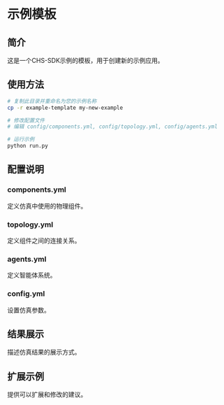 # 示例模板

## 简介

这是一个CHS-SDK示例的模板，用于创建新的示例应用。

## 使用方法

```bash
# 复制此目录并重命名为您的示例名称
cp -r example-template my-new-example

# 修改配置文件
# 编辑 config/components.yml, config/topology.yml, config/agents.yml

# 运行示例
python run.py
```

## 配置说明

### components.yml
定义仿真中使用的物理组件。

### topology.yml
定义组件之间的连接关系。

### agents.yml
定义智能体系统。

### config.yml
设置仿真参数。

## 结果展示

描述仿真结果的展示方式。

## 扩展示例

提供可以扩展和修改的建议。